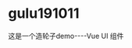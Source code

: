 <!--
 * @Author: LiangJQ
 * @Date: 2019-10-11 22:40:06
 * @Description: 
 -->
# gulu191011
这是一个造轮子demo----Vue UI 组件
